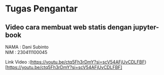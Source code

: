 # Tugas Pengantar

## Video cara membuat web statis dengan jupyter-book

NAMA : Dani Subinto  
NIM : 230411100045  

Link Video :(https://youtu.be/ctq5Fh3rDmY?si=scV54AFjUvCDLFBF)[https://youtu.be/ctq5Fh3rDmY?si=scV54AFjUvCDLFBF]